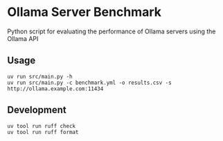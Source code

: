 # Ollama Server Benchmark
Python script for evaluating the performance of Ollama servers using the Ollama API

## Usage

```shell
uv run src/main.py -h
uv run src/main.py -c benchmark.yml -o results.csv -s http://ollama.example.com:11434
```

## Development

```shell
uv tool run ruff check
uv tool run ruff format
```
